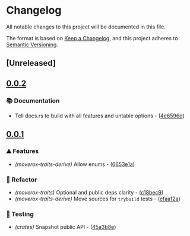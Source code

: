 # Changelog

All notable changes to this project will be documented in this file.

The format is based on [Keep a Changelog](https://keepachangelog.com/en/1.0.0/),
and this project adheres to [Semantic Versioning](https://semver.org/spec/v2.0.0.html).

## [Unreleased]

## [0.0.2](https://github.com/0xangelo/moverox/compare/moverox-traits-derive-v0.0.1...moverox-traits-derive-v0.0.2)

### 📚 Documentation

- Tell docs.rs to build with all features and untable options - ([4e6596d](https://github.com/0xangelo/moverox/commit/4e6596d5e830a3d07fa0649b5da46726231718b1))


## [0.0.1](https://github.com/0xangelo/moverox/compare/moverox-traits-derive-v0.0.0...moverox-traits-derive-v0.0.1)

### ⛰️ Features

- *(moverox-traits-derive)* Allow enums - ([6653e1a](https://github.com/0xangelo/moverox/commit/6653e1a5de9bddf337a5d0d48b7cd06fae3c3c7d))

### 🚜 Refactor

- *(moverox-traits)* Optional and public deps clarity - ([c18bec9](https://github.com/0xangelo/moverox/commit/c18bec963cfbf7c6df890ab3b9a673a9c92fd44a))
- *(moverox-traits-derive)* Move sources for `trybuild` tests - ([efaaf2a](https://github.com/0xangelo/moverox/commit/efaaf2a3da361f7c6daaf92603f56a8478b1abc6))

### 🧪 Testing

- *(crates)* Snapshot public API - ([45a3b8e](https://github.com/0xangelo/moverox/commit/45a3b8e11ce76e14498965af61e457a1b80663fb))

